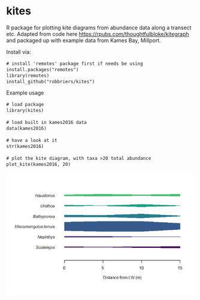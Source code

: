 # kites

R package for plotting kite diagrams from abundance data along a transect etc. Adapted from code here https://rpubs.com/thoughtfulbloke/kitegraph and packaged up with example data from Kames Bay, Millport.

Install via:

    # install 'remotes' package first if needs be using install.packages("remotes")
    library(remotes)
    install_github("robbriers/kites")

Example usage

    # load package
    library(kites)

    # load built in kames2016 data
    data(kames2016)

    # have a look at it
    str(kames2016)

    # plot the kite diagram, with taxa >20 total abundance
    plot_kite(kames2016, 20)
    
![](docs/kames2016_kite.png)

